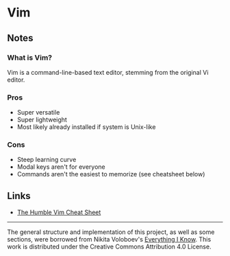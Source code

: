 # Vim
## Notes
### What is Vim?
Vim is a command-line-based text editor, stemming from the original Vi editor.

### Pros
* Super versatile
* Super lightweight
* Most likely already installed if system is Unix-like

### Cons
* Steep learning curve
* Modal keys aren't for everyone
* Commands aren't the easiest to memorize (see cheatsheet below)

## Links
* [The Humble Vim Cheat Sheet](https://www.internalpointers.com/post/humble-vim-cheat-sheet)

---
The general structure and implementation of this project, as well as some sections, were borrowed from Nikita Voloboev's [Everything I Know](https://wiki.nikitavoloboev.xyz). This work is distributed under the Creative Commons Attribution 4.0 License.